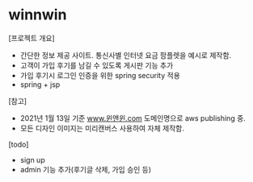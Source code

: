 # winnwin
 
 
 [프로젝트 개요]
 - 간단한 정보 제공 사이트. 통신사별 인터넷 요금 팜플렛을 예시로 제작함.
 - 고객이 가입 후기를 남길 수 있도록 게시판 기능 추가
 - 가입 후기시 로그인 인증을 위한 spring security 적용
 - spring + jsp

 [참고]
 - 2021년 1월 13일 기준 www.윈앤윈.com 도메인명으로 aws publishing 중.
 - 모든 디자인 이미지는 미리캔버스 사용하여 자체 제작함.

 [todo]
 - sign up
 - admin 기능 추가(후기글 삭제, 가입 승인 등)
 
